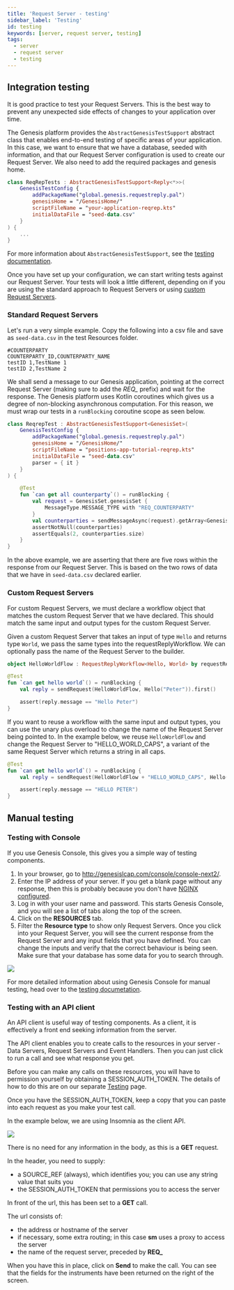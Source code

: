 ```yaml
---
title: 'Request Server - testing'
sidebar_label: 'Testing'
id: testing
keywords: [server, request server, testing]
tags:
  - server
  - request server
  - testing
---
```



## Integration testing

It is good practice to test your Request Servers. This is the best way to prevent any unexpected side effects of changes to your application over time.

The Genesis platform provides the `AbstractGenesisTestSupport` abstract class that enables end-to-end testing of specific areas of your application. In this case, we want to ensure that we have a database, seeded with information, and that our Request Server configuration is used to create our Request Server. We also need to add the required packages and genesis home. 

```kotlin
class ReqRepTests : AbstractGenesisTestSupport<Reply<*>>(
    GenesisTestConfig {
        addPackageName("global.genesis.requestreply.pal")
        genesisHome = "/GenesisHome/"
        scriptFileName = "your-application-reqrep.kts"
        initialDataFile = "seed-data.csv"
    }
) {
    ...
}
```

For more information about `AbstractGenesisTestSupport`, see the [testing documentation](../../../operations/testing/integration-testing).

Once you have set up your configuration, we can start writing tests against our Request Server. Your tests will look a little different, depending on if you are using the standard approach to Request Servers or using [custom Request Servers](../../../server/request-server/advanced/#custom-request-servers).

### Standard Request Servers

Let's run a very simple example.
Copy the following into a csv file and save as `seed-data.csv` in the test Resources folder.

```text
#COUNTERPARTY
COUNTERPARTY_ID,COUNTERPARTY_NAME
testID 1,TestName 1
testID 2,TestName 2
```
We shall send a message to our Genesis application, pointing at the correct Request Server (making sure to add the *REQ_* prefix) and wait for the response.
The Genesis platform uses Kotlin coroutines which gives us a degree of non-blocking asynchronous computation. For this reason, we must wrap our tests in a `runBlocking` coroutine scope as seen below.


```kotlin
class ReqrepTest : AbstractGenesisTestSupport<GenesisSet>(
    GenesisTestConfig {
        addPackageName("global.genesis.requestreply.pal")
        genesisHome = "/GenesisHome/"
        scriptFileName = "positions-app-tutorial-reqrep.kts"
        initialDataFile = "seed-data.csv"
        parser = { it }
    }
) {

    @Test
    fun `can get all counterparty`() = runBlocking {
        val request = GenesisSet.genesisSet {
            MessageType.MESSAGE_TYPE with "REQ_COUNTERPARTY"
        }
        val counterparties = sendMessageAsync(request).getArray<GenesisSet>("REPLY")
        assertNotNull(counterparties)
        assertEquals(2, counterparties.size)
    }
}

```

In the above example, we are asserting that there are five rows within the response from our Request Server. This is based on the two rows of data that we have in `seed-data.csv` declared earlier.

### Custom Request Servers

For custom Request Servers, we must declare a workflow object that matches the custom Request Server that we have declared. This should match the same input and output types for the custom Request Server.

Given a custom Request Server that takes an input of type `Hello` and returns type `World`, we pass the same types into the requestReplyWorkflow. We can optionally pass the name of the Request Server to the builder.

```kotlin
object HelloWorldFlow : RequestReplyWorkflow<Hello, World> by requestReplyWorkflowBuilder("HELLO_WORLD")

@Test
fun `can get hello world`() = runBlocking {
    val reply = sendRequest(HelloWorldFlow, Hello("Peter")).first()

    assert(reply.message == "Hello Peter")
}
```

If you want to reuse a workflow with the same input and output types, you can use the unary plus overload to change the name of the Request Server being pointed to. In the  example below, we reuse `HelloWorldFlow` and change the Request Server to "HELLO_WORLD_CAPS", a variant of the same Request Server which returns a string in all caps.

```kotlin
@Test
fun `can get hello world`() = runBlocking {
    val reply = sendRequest(HelloWorldFlow + "HELLO_WORLD_CAPS", Hello("Peter")).first()

    assert(reply.message == "HELLO PETER")
}
```

## Manual testing

### Testing with Console

If you use Genesis Console, this gives you a simple way of testing components.

1. In your browser, go to http://genesislcap.com/console/console-next2/.
2. Enter the IP address of your server. If you get a blank page without any response, then this is probably because you don't have [NGINX configured](../../../operations/server-setup/config-management/#nginx-configuration).
3. Log in with your user name and password. This starts Genesis Console, and you will see a list of tabs along the top of the screen.
4. Click on the **RESOURCES** tab.
5. Filter the **Resource type** to show only Request Servers. Once you click into your Request Server, you will see the current response from the Request Server and any input fields that you have defined. You can change the inputs and verify that the correct behaviour is being seen. Make sure that your database has some data for you to search through.

![](/img/test-console-rs-success.png)

For more detailed information about using Genesis Console for manual testing, head over to the [testing documetation](../../../server/request-server/testing).

### Testing with an API client

An API client is useful way of testing components. As a client, it is effectively a front end seeking information from the server.

The API client enables you to create calls to the resources in your server - Data Servers, Request Servers and Event Handlers. Then you can just click to run a call and see what response you get.

Before you can make any calls on these resources, you will have to permission yourself by obtaining a SESSION_AUTH_TOKEN. The details of how to do this are on our separate [Testing](../../../operations/testing/component-testing/#using-an-api-client) page.

Once you have the SESSION_AUTH_TOKEN, keep a copy that you can paste into each request as you make your test call.

In the example below, we are using Insomnia as the client API.

![](/img/test-rs-instrument-success.png)

There is no need for any information in the body, as this is a **GET** request.

In the header, you need to supply:

- a SOURCE_REF (always), which identifies you; you can use any string value that suits you
- the SESSION_AUTH_TOKEN that permissions you to access the server

In front of the url, this has been set to a **GET** call.

The url consists of:

- the address or hostname of the server
- if necessary, some extra routing; in this case **sm** uses a proxy to access the server
- the name of the request server, preceded by **REQ_**

When you have this in place, click on **Send** to make the call. You can see that the fields for the instruments have been returned on the right of the screen.

